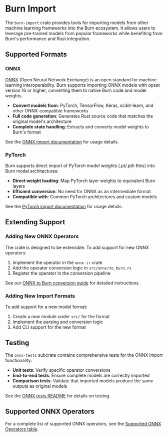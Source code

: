 # Burn Import

The `burn-import` crate provides tools for importing models from other machine learning frameworks
into the Burn ecosystem. It allows users to leverage pre-trained models from popular frameworks
while benefiting from Burn's performance and Rust integration.

## Supported Formats

### ONNX

[ONNX](https://onnx.ai/) (Open Neural Network Exchange) is an open standard for machine learning
interoperability. Burn supports importing ONNX models with opset version 16 or higher, converting
them to native Burn code and model weights.

- **Convert models from**: PyTorch, TensorFlow, Keras, scikit-learn, and other ONNX-compatible
  frameworks
- **Full code generation**: Generates Rust source code that matches the original model's
  architecture
- **Complete state handling**: Extracts and converts model weights to Burn's format

See the [ONNX import documentation](https://burn.dev/burn-book/import/onnx-model.html) for usage
details.

### PyTorch

Burn supports direct import of PyTorch model weights (.pt/.pth files) into Burn model architectures:

- **Direct weight loading**: Map PyTorch layer weights to equivalent Burn layers
- **Efficient conversion**: No need for ONNX as an intermediate format
- **Compatible with**: Common PyTorch architectures and custom models

See the [PyTorch import documentation](https://burn.dev/burn-book/import/pytorch-model.html) for
usage details.

## Extending Support

### Adding New ONNX Operators

The crate is designed to be extensible. To add support for new ONNX operators:

1. Implement the operator in the `onnx-ir` crate
2. Add the operator conversion logic in `src/onnx/to_burn.rs`
3. Register the operator in the conversion pipeline

See our
[ONNX to Burn conversion guide](https://github.com/tracel-ai/burn/blob/main/contributor-book/src/guides/onnx-to-burn-conversion-tool.md)
for detailed instructions.

### Adding New Import Formats

To add support for a new model format:

1. Create a new module under `src/` for the format
2. Implement the parsing and conversion logic
3. Add CLI support for the new format

## Testing

The `onnx-tests` subcrate contains comprehensive tests for the ONNX import functionality:

- **Unit tests**: Verify specific operator conversions
- **End-to-end tests**: Ensure complete models are correctly imported
- **Comparison tests**: Validate that imported models produce the same outputs as original models

See the
[ONNX tests README](https://github.com/tracel-ai/burn/blob/main/crates/burn-import/onnx-tests/README.md)
for details on testing.

## Supported ONNX Operators

For a complete list of supported ONNX operators, see the
[Supported ONNX Operators table](https://github.com/tracel-ai/burn/blob/main/crates/burn-import/SUPPORTED-ONNX-OPS.md).
